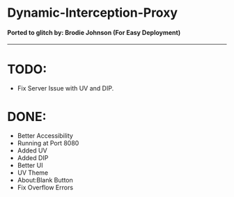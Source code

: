 
# Dynamic-Interception-Proxy
#### Ported to glitch by: Brodie Johnson  (For Easy Deployment)
___
# TODO:

<ul>
   <li>Fix Server Issue with UV and DIP.</li>
</ul>

# DONE:

<ul>
   <li>Better Accessibility</li>
   <li>Running at Port 8080</li>
   <li>Added UV</li>
   <li>Added DIP</li>
   <li>Better UI</li>
   <li>UV Theme</li>
   <li>About:Blank Button</li>
   <li>Fix Overflow Errors</li>
</ul>
